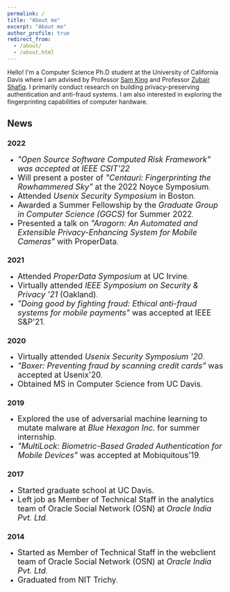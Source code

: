 ```yaml
---
permalink: /
title: "About me"
excerpt: "About me"
author_profile: true
redirect_from: 
  - /about/
  - /about.html
---
```



Hello! I'm a Computer Science Ph.D student at the University of California Davis where I am advised by Professor [Sam King](https://bob.cs.ucdavis.edu/) and Professor [Zubair Shafiq](https://web.cs.ucdavis.edu/~zubair/). I primarily conduct research on building privacy-preserving authentication and anti-fraud systems. I am also interested in exploring the fingerprinting capabilities of computer hardware.

## News

### 2022
- <span style="font-size:18px;">*"Open Source Software Computed Risk Framework" was accepted at IEEE CSIT'22*</span>
- <span style="font-size:18px;">Will present a poster of *"Centauri: Fingerprinting the Rowhammered Sky"* at the 2022 Noyce Symposium</span>.
- <span style="font-size:18px;">Attended *Usenix Security Symposium* in Boston</span>.
- <span style="font-size:18px;">Awarded a Summer Fellowship by the *Graduate Group in Computer Science (GGCS)* for Summer 2022</span>.
- <span style="font-size:18px;">Presented a talk on *"Aragorn: An Automated and Extensible Privacy-Enhancing System for Mobile Cameras"* with ProperData</span>.

### 2021
- <span style="font-size:18px;">Attended *ProperData Symposium* at UC Irvine</span>.
- <span style="font-size:18px;">Virtually attended *IEEE Symposium on Security & Privacy '21* (Oakland)</span>.
- <span style="font-size:18px;">*"Doing good by fighting fraud: Ethical anti-fraud systems for mobile payments"* was accepted at IEEE S&P'21</span>.

### 2020
- <span style="font-size:18px;">Virtually attended *Usenix Security Symposium '20*</span>.
- <span style="font-size:18px;">*"Boxer: Preventing fraud by scanning credit cards"* was accepted at Usenix'20</span>.
- <span style="font-size:18px;">Obtained MS in Computer Science from UC Davis</span>.

### 2019
- <span style="font-size:18px;">Explored the use of adversarial machine learning to mutate malware at *Blue Hexagon Inc.* for summer internship</span>.
- <span style="font-size:18px;">*"MultiLock: Biometric-Based Graded Authentication for Mobile Devices"* was accepted at Mobiquitous'19</span>.

### 2017
- <span style="font-size:18px;">Started graduate school at UC Davis.</span>
- <span style="font-size:18px;">Left job as Member of Technical Staff in the analytics team of Oracle Social Network (OSN) at *Oracle India Pvt. Ltd*</span>.

### 2014
- <span style="font-size:18px;">Started as Member of Technical Staff in the webclient team of Oracle Social Network (OSN) at *Oracle India Pvt. Ltd*</span>.
- <span style="font-size:18px;">Graduated from NIT Trichy</span>.